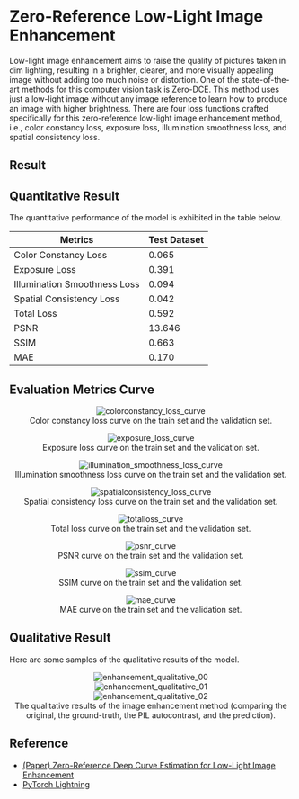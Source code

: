 # Zero-Reference Low-Light Image Enhancement

Low-light image enhancement aims to raise the quality of pictures taken in dim lighting, resulting in a brighter, clearer, and more visually appealing image without adding too much noise or distortion. One of the state-of-the-art methods for this computer vision task is Zero-DCE. This method uses just a low-light image without any image reference to learn how to produce an image with higher brightness. There are four loss functions crafted specifically for this zero-reference low-light image enhancement method, i.e., color constancy loss, exposure loss, illumination smoothness loss, and spatial consistency loss.

## Result

## Quantitative Result

The quantitative performance of the model is exhibited in the table below.

Metrics | Test Dataset |
------------ | ------------- |
Color Constancy Loss |  0.065 |
Exposure Loss | 0.391 |
Illumination Smoothness Loss | 0.094 |
Spatial Consistency Loss | 0.042 |
Total Loss | 0.592 |
PSNR | 13.646 |
SSIM | 0.663 |
MAE | 0.170 |


## Evaluation Metrics Curve

<p align="center"> <img src="https://github.com/AniketP04/LuminaFix-Advancing-Image-Quality-in-Dim-Lighting-with-Zero-DCE/blob/main/assets/colorconstancy_loss_curve.png" alt="colorconstancy_loss_curve" > <br /> Color constancy loss curve on the train set and the validation set. </p>

<p align="center"> <img src="https://github.com/AniketP04/LuminaFix-Advancing-Image-Quality-in-Dim-Lighting-with-Zero-DCE/blob/main/assets/exposure_loss_curve.png" alt="exposure_loss_curve" > <br /> Exposure loss curve on the train set and the validation set. </p>

<p align="center"> <img src="https://github.com/AniketP04/LuminaFix-Advancing-Image-Quality-in-Dim-Lighting-with-Zero-DCE/blob/main/assets/illumination_smoothness_loss_curve.png" alt="illumination_smoothness_loss_curve" > <br /> Illumination smoothness loss curve on the train set and the validation set. </p>

<p align="center"> <img src="https://github.com/AniketP04/LuminaFix-Advancing-Image-Quality-in-Dim-Lighting-with-Zero-DCE/blob/main/assets/spatialconsistency_loss_curve.png" alt="spatialconsistency_loss_curve" > <br /> Spatial consistency loss curve on the train set and the validation set. </p>

<p align="center"> <img src="https://github.com/AniketP04/LuminaFix-Advancing-Image-Quality-in-Dim-Lighting-with-Zero-DCE/blob/main/assets/totalloss_curve.png" alt="totalloss_curve" > <br /> Total loss curve on the train set and the validation set. </p>

<p align="center"> <img src="https://github.com/AniketP04/LuminaFix-Advancing-Image-Quality-in-Dim-Lighting-with-Zero-DCE/blob/main/assets/psnr_curve.png" alt="psnr_curve" > <br /> PSNR curve on the train set and the validation set. </p>

<p align="center"> <img src="https://github.com/AniketP04/LuminaFix-Advancing-Image-Quality-in-Dim-Lighting-with-Zero-DCE/blob/main/assets/ssim_curve.png" alt="ssim_curve" > <br /> SSIM curve on the train set and the validation set. </p>

<p align="center"> <img src="https://github.com/AniketP04/LuminaFix-Advancing-Image-Quality-in-Dim-Lighting-with-Zero-DCE/blob/main/assets/mae_curve.png" alt="mae_curve" > <br /> MAE curve on the train set and the validation set. </p>


## Qualitative Result

Here are some samples of the qualitative results of the model.

<p align="center"> <img src="https://github.com/AniketP04/LuminaFix-Advancing-Image-Quality-in-Dim-Lighting-with-Zero-DCE/blob/main/assets/enhancement_qualitative_00.png" alt="enhancement_qualitative_00" > <br /> <img src="https://github.com/AniketP04/LuminaFix-Advancing-Image-Quality-in-Dim-Lighting-with-Zero-DCE/blob/main/assets/enhancement_qualitative_01.png" alt="enhancement_qualitative_01" > <br /> <img src="https://github.com/AniketP04/LuminaFix-Advancing-Image-Quality-in-Dim-Lighting-with-Zero-DCE/blob/main/assets/enhancement_qualitative_02.png" alt="enhancement_qualitative_02" > <br /> The qualitative results of the image enhancement method (comparing the original, the ground-truth, the PIL autocontrast, and the prediction). </p>


## Reference

- [(Paper) Zero-Reference Deep Curve Estimation for Low-Light Image Enhancement](https://arxiv.org/pdf/2001.06826.pdf)
- [PyTorch Lightning](https://lightning.ai/docs/pytorch/latest/)
